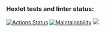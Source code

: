  ### Hexlet tests and linter status:
[![Actions Status](https://github.com/Arguzspb/frontend-project-lvl2/workflows/hexlet-check/badge.svg)](https://github.com/Arguzspb/frontend-project-lvl2/actions)
[![Maintainability](https://api.codeclimate.com/v1/badges/f864e76a8bece8db316d/maintainability)](https://codeclimate.com/github/Arguzspb/frontend-project-lvl1/maintainability)
<a href="https://github.com//Arguzspb/frontend-project-lvl2/actions"><img src="https://github.com//Arguzspb/frontend-project-lvl2/workflows/eslint-check/badge.svg" /></a>